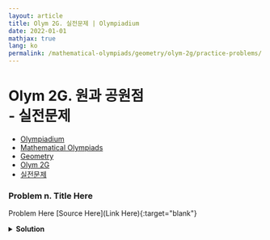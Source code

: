 ```yaml
---
layout: article
title: Olym 2G. 실전문제 | Olympiadium
date: 2022-01-01
mathjax: true
lang: ko
permalink: /mathematical-olympiads/geometry/olym-2g/practice-problems/
---
```

# Olym 2G. 원과 공원점 <br> <ssup> - 실전문제</ssup>

<ul class="breadcrumb">
	<li><a href="{{ site.homeurl }}">Olympiadium</a></li> 
	<li><a href="{{ site.homeurl }}mathematical-olympiads/">Mathematical Olympiads</a></li> 
	<li><a href="{{ site.homeurl }}mathematical-olympiads/geometry/">Geometry</a></li> 
	<li><a href="{{ site.homeurl }}mathematical-olympiads/geometry/olym-2g/">Olym 2G</a></li> 
	<li><a href="{{ site.homeurl }}mathematical-olympiads/geometry/olym-2g/practice-problems/">실전문제</a></li>
</ul>

### Problem n. Title Here
<blueboard> Problem Here </blueboard>
[Source Here](Link Here){:target="blank"}
<pinkborder><details>
<summary><b>Solution</b></summary>
Solution Here. 
</details></pinkborder>
